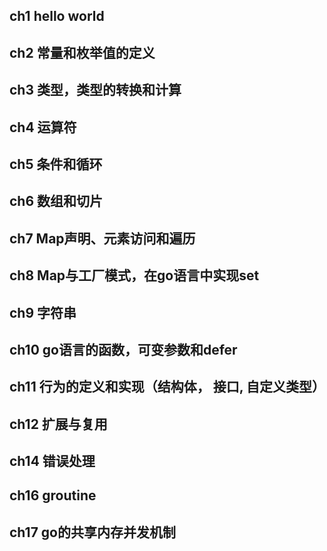 ## ch1 hello world

## ch2 常量和枚举值的定义

## ch3 类型，类型的转换和计算

## ch4 运算符

## ch5 条件和循环

## ch6 数组和切片

## ch7 Map声明、元素访问和遍历

## ch8 Map与工厂模式，在go语言中实现set

## ch9 字符串

## ch10 go语言的函数，可变参数和defer

## ch11 行为的定义和实现（结构体， 接口, 自定义类型）

## ch12 扩展与复用

## ch14 错误处理

## ch16 groutine

## ch17 go的共享内存并发机制

